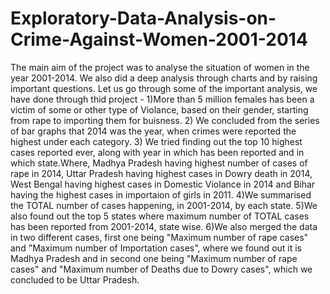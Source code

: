 # Exploratory-Data-Analysis-on-Crime-Against-Women-2001-2014

The main aim of the project was to analyse the situation of women in the year 2001-2014.
We also did a deep analysis through charts and by raising important questions. Let us go through some of the important analysis, we have done through thid project -
      1)More than 5 million females has been a victim of some or other type of Violance, based on their gender, 
      starting from rape to importing them for buisness. 
      2) We concluded from the series of bar graphs that 2014 was the year, when crimes were reported the highest 
      under each category.
      3) We tried finding out the top 10 highest cases reported ever, along with year in which has been reported 
      and in which state.Where, Madhya Pradesh having highest number of cases of rape in 2014, Uttar Pradesh having 
      highest cases in Dowry death in 2014, West Bengal having highest cases in Domestic Violance in 2014 and Bihar 
      having the highest cases in importaion of girls in 2011.
      4)We summarised the TOTAL number of cases happening, in 2001-2014, by each state.
      5)We also found out the top 5 states where maximum number of TOTAL cases has been reported from 2001-2014, 
      state   wise.
      6)We also merged the data in two different cases, first one being "Maximum number of rape cases" and 
      "Maximum number of Importation cases", where we found out it is Madhya Pradesh and in second one being 
      "Maximum number of rape cases" and "Maximum number of Deaths due to Dowry cases", which we concluded to 
      be Uttar Pradesh.
